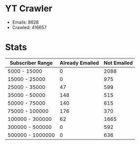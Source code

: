 # YT Crawler
- Emails: 8628
- Crawled: 416657

# Stats
| Subscriber Range  | Already Emailed | Not Emailed |
|-------|-------|-------|
| 5000 - 15000 | 0 | 2088 |
| 15000 - 25000 | 0 | 975 |
| 25000 - 35000 | 47 | 599 |
| 35000 - 50000 | 148 | 515 |
| 50000 - 75000 | 140 | 615 |
| 75000 - 100000 | 176 | 370 |
| 100000 - 300000 | 62 | 1665 |
| 300000 - 500000 | 0 | 592 |
| 500000 - 1000000 | 0 | 636 |
